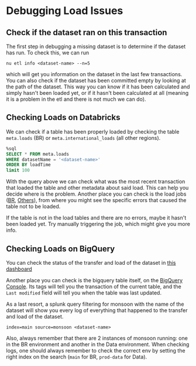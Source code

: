 # Debugging Load Issues

## Check if the dataset ran on this transaction

The first step in debugging a missing dataset is to determine if the dataset has run. To check this, we can run

`nu etl info <dataset-name> --n=5`

which will get you information on the dataset in the last few transactions. You can also check if the dataset has been committed empty by looking at the path of the dataset. This way you can know if it has been calculated and simply hasn't been loaded yet, or if it hasn't been calculated at all (meaning it is a problem in the etl and there is not much we can do).


## Checking Loads on Databricks

We can check if a table has been properly loaded by checking the table `meta.loads` (BR) or `meta.international_loads` (all other regions).

```sql
%sql
SELECT * FROM meta.loads 
WHERE datasetName = '<dataset-name>'
ORDER BY loadTime
limit 100
```

With the query above we can check what was the most recent transaction that loaded the table and other metadata about said load. This can help you decide where is the problem. Another place you can check is the load jobs ([BR](https://nubank.cloud.databricks.com/#job/13083), [Others](https://nubank.cloud.databricks.com/#job/19327)), from where you might see the specific errors that caused the table not to be loaded.

If the table is not in the load tables and there are no errors, maybe it hasn't been loaded yet. Try manually triggering the job, which might give you more info.


## Checking Loads on BigQuery

You can check the status of the transfer and load of the dataset in [this dashboard](https://nubank.splunkcloud.com/en-US/app/search/data_access__bigquery_load?form.dataset_name=&form.index=main)

Another place you can check is the bigquery table itself, on the [BigQuery Console](https://console.cloud.google.com/bigquery?project=nu-br-data). Its tags will tell you the transaction of the current table, and the `Last modified` field will tell you when the table was last updated.

As a last resort, a splunk query filtering for monsoon with the name of the dataset will show you every log of everything that happened to the transfer and load of the dataset.

`index=main source=monsoon <dataset-name>`

Also, always remember that there are 2 instances of monsoon running: one in the BR environment and another in the Data environment. When checking logs, one should always remember to check the correct env by setting the right index on the search (`main` for BR, `prod-data` for Data).
